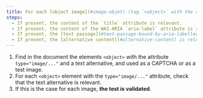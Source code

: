 ```yaml
---
title: For each [object image](#image-objet) (tag `<object>` with the attribute `type="image/..."`) used as a [CAPTCHA](#captcha) or as a [test image](#image-test), having a [text alternative](#text-alternative-image) or an [alternative content](#alternative-content), is this alternative relevant?
steps:
  - If present, the content of the `title` attribute is relevant.
  - If present, the content of the WAI-ARIA `aria-label` attribute is relevant.
  - If present, the [text passage](#text-passage-bound-by-aria-labelledby-or-aria-describedby) associated via the `aria-labelledby` WAI-ARIA attribute is relevant.
  - If present, the [alternative content](#alternative-content) is relevant.
---
```


1. Find in the document the elements `<object>` with the attribute `type="image/..."` and a text alternative, and used as a CAPTCHA or as a test image.
2. For each `<object>` element with the `type="image/..."` attribute, check that the text alternative is relevant.
3. If this is the case for each image, **the test is validated**.
